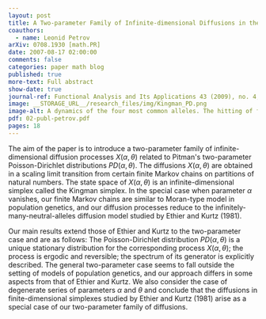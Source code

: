 ```yaml
---
layout: post
title: A Two-parameter Family of Infinite-dimensional Diffusions in the Kingman Simplex
coauthors:
  - name: Leonid Petrov
arXiv: 0708.1930 [math.PR]
date: 2007-08-17 02:00:00
comments: false
categories: paper math blog
published: true
more-text: Full abstract
show-date: true
journal-ref: Functional Analysis and Its Applications 43 (2009), no. 4, 279-296
image: __STORAGE_URL__/research_files/img/Kingman_PD.png
image-alt: A dynamics of the four most common alleles. The hitting of finite-dimensional subspaces is evident
pdf: 02-publ-petrov.pdf
pages: 18
---
```


The aim of the paper is to introduce a two-parameter family of
infinite-dimensional diffusion processes $X(\alpha,\theta)$ related to Pitman's
two-parameter Poisson-Dirichlet distributions $PD(\alpha,\theta)$.<!--more--> The
diffusions $X(\alpha,\theta)$ are obtained in a scaling limit transition from
certain finite Markov chains on partitions of natural numbers. The state space
of $X(\alpha,\theta)$ is an infinite-dimensional simplex called the Kingman
simplex.  In the special case when parameter $\alpha$ vanishes, our finite Markov
chains are similar to Moran-type model in population genetics, and our
diffusion processes reduce to the infinitely-many-neutral-alleles diffusion
model studied by Ethier and Kurtz (1981).  

Our main results extend those of
Ethier and Kurtz to the two-parameter case and are as follows: The
Poisson-Dirichlet distribution $PD(\alpha,\theta)$ is a unique stationary
distribution for the corresponding process $X(\alpha,\theta)$; the process is
ergodic and reversible; the spectrum of its generator is explicitly described.
The general two-parameter case seems to fall outside the setting of models of
population genetics, and our approach differs in some aspects from that of
Ethier and Kurtz.  We also consider the case of degenerate series of parameters
$\alpha$ and $\theta$ and conclude that the diffusions in finite-dimensional
simplexes studied by Ethier and Kurtz (1981) arise as a special case of our
two-parameter family of diffusions.

